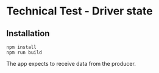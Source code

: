 # Technical Test - Driver state

## Installation

```
npm install
npm run build
```

The app expects to receive data from the producer.


